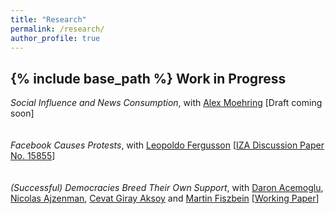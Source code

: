```yaml
---
title: "Research"
permalink: /research/
author_profile: true
---
```

{% include base_path %}
**Work in Progress**
------

*Social Influence and News Consumption*, with [Alex Moehring](https://sites.google.com/view/alexmoehring) [Draft coming soon] <!-- \[[IZA Discussion Paper No. 15855](https://papers.ssrn.com/sol3/papers.cfm?abstract_id=4319009)\] -->  
<br>
<br>
*Facebook Causes Protests*, with [Leopoldo Fergusson](https://www.leopoldofergusson.com/) \[[IZA Discussion Paper No. 15855](../files/FergussonMolina2019WP.pdf)\]  <br>
<br>
<br>
*(Successful) Democracies Breed Their Own Support*, with [Daron Acemoglu](https://economics.mit.edu/people/faculty/daron-acemoglu), [Nicolas Ajzenman](https://www.ajzenman.com/), [Cevat Giray Aksoy](https://cevatgirayaksoy.com/) and [Martin Fiszbein](https://sites.google.com/site/martinfiszbein/)  \[[Working Paper](../files/AcemogluAjzenmanAksoyFiszbeinMolina2021.pdf)\]  <br>
<br>
<br>

 